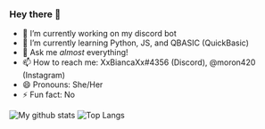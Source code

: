 ### Hey there 👋

- 🔭 I’m currently working on my discord bot
- 🌱 I’m currently learning Python, JS, and QBASIC (QuickBasic)
- 💬 Ask me *almost* everything!
- 📫 How to reach me: XxBiancaXx#4356 (Discord), @moron420 (Instagram)
- 😄 Pronouns: She/Her
- ⚡ Fun fact: No

![My github stats](https://github-readme-stats.vercel.app/api?username=XxBiancaXx&show_icons=true&hide_border=true&count_private=true&include_all_commits=true&theme=radical)
![Top Langs](https://github-readme-stats.vercel.app/api/top-langs/?username=XxBiancaXx&show_icons=true&hide_border=true&count_private=true&include_all_commits=true&theme=radical)
